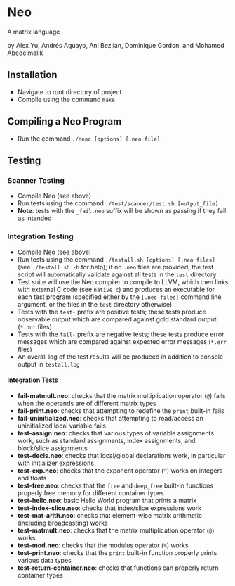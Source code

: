 # Neo

A matrix language

by Alex Yu, Andrés Aguayo, Ani Bezjian, Dominique Gordon, and Mohamed Abedelmalik

## Installation

- Navigate to root directory of project
- Compile using the command `make`

## Compiling a Neo Program

- Run the command `./neoc [options] [.neo file]`

## Testing

### Scanner Testing

- Compile Neo (see above)
- Run tests using the command `./test/scanner/test.sh [output_file]`
- **Note**: tests with the `_fail.neo` suffix will be shown as passing if they fail as intended

### Integration Testing

- Compile Neo (see above)
- Run tests using the command `./testall.sh [options] [.neo files]` (see `./testall.sh -h` for help); if no `.neo` files are provided, the test script will automatically validate against all tests in the `test` directory
- Test suite will use the Neo compiler to compile to LLVM, which then links with external C code (see `native.c`) and produces an executable for each test program (specified either by the `[.neo files]` command line argument, or the files in the `test` directory otherwise)
- Tests with the `test-` prefix are positive tests; these tests produce observable output which are compared against gold standard output (`*.out` files)
- Tests with the `fail-` prefix are negative tests; these tests produce error messages which are compared against expected error messages (`*.err` files)
- An overall log of the test results will be produced in addition to console output in `testall.log`

#### Integration Tests

- **fail-matmult.neo**: checks that the matrix multiplication operator (`@`) fails when the operands are of different matrix types
- **fail-print.neo**: checks that attempting to redefine the `print` built-in fails
- **fail-uninitialized.neo**: checks that attempting to read/access an uninitialized local variable fails
- **test-assign.neo**: checks that various types of variable assignments work, such as standard assignments, index assignments, and block/slice assignments
- **test-decls.neo**: checks that local/global declarations work, in particular with initializer expressions
- **test-exp.neo**:  checks that the exponent operator (`^`) works on integers and floats
- **test-free.neo**: checks that the `free` and `deep_free` built-in functions properly free memory for different container types
- **test-hello.neo**: basic Hello World program that prints a matrix
- **test-index-slice.neo**: checks that index/slice expressions work
- **test-mat-arith.neo**: checks that element-wise matrix arithmetic (including broadcasting) works
- **test-matmult.neo**: checks that the matrix multiplication operator (`@`) works
- **test-mod.neo**: checks that the modulus operator (`%`) works
- **test-print.neo**: checks that the `print` built-in function properly prints various data types
- **test-return-container.neo**: checks that functions can properly return container types
